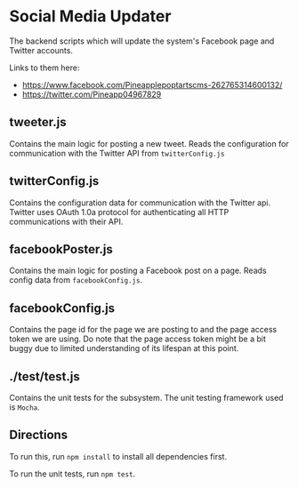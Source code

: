 # Social Media Updater

The backend scripts which will update the system's Facebook page and Twitter accounts.

Links to them here:
- https://www.facebook.com/Pineapplepoptartscms-262765314600132/
- https://twitter.com/Pineapp04967829

## tweeter.js
Contains the main logic for posting a new tweet. Reads the configuration for communication with the Twitter API from `twitterConfig.js`

## twitterConfig.js
Contains the configuration data for communication with the Twitter api. Twitter uses OAuth 1.0a protocol for authenticating all HTTP communications with their API.

## facebookPoster.js
Contains the main logic for posting a Facebook post on a page.
Reads config data from `facebookConfig.js`.

## facebookConfig.js
Contains the page id for the page we are posting to and the page access token we are using. Do note that the page access token might be a bit buggy due to limited understanding of its lifespan at this point.

## ./test/test.js
Contains the unit tests for the subsystem. The unit testing framework used is `Mocha`.

## Directions
To run this, run `npm install` to install all dependencies first.

To run the unit tests, run `npm test`.
